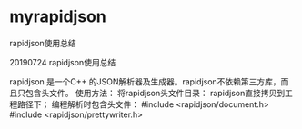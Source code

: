 # myrapidjson
rapidjson使用总结

20190724 rapidjson使用总结

rapidjson 是一个C++ 的JSON解析器及生成器。rapidjson不依赖第三方库，而且只包含头文件。
使用方法：
	将rapidjson头文件目录： rapidjson直接拷贝到工程路径下；
	编程解析时包含头文件：
		#include <rapidjson/document.h>
		#include <rapidjson/prettywriter.h>
